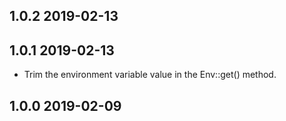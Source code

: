 ## 1.0.2 2019-02-13

## 1.0.1 2019-02-13
* Trim the environment variable value in the Env::get() method.

## 1.0.0 2019-02-09
